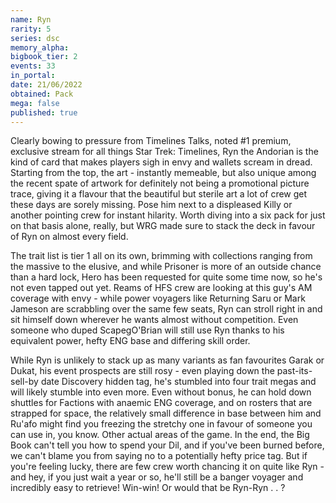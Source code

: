 ```yaml
---
name: Ryn
rarity: 5
series: dsc
memory_alpha:
bigbook_tier: 2
events: 33
in_portal:
date: 21/06/2022
obtained: Pack
mega: false
published: true
---
```


Clearly bowing to pressure from Timelines Talks, noted #1 premium, exclusive stream for all things Star Trek: Timelines, Ryn the Andorian is the kind of card that makes players sigh in envy and wallets scream in dread. Starting from the top, the art - instantly memeable, but also unique among the recent spate of artwork for definitely not being a promotional picture trace, giving it a flavour that the beautiful but sterile art a lot of crew get these days are sorely missing. Pose him next to a displeased Killy or another pointing crew for instant hilarity. Worth diving into a six pack for just on that basis alone, really, but WRG made sure to stack the deck in favour of Ryn on almost every field.

The trait list is tier 1 all on its own, brimming with collections ranging from the massive to the elusive, and while Prisoner is more of an outside chance than a hard lock, Hero has been requested for quite some time now, so he's not even tapped out yet. Reams of HFS crew are looking at this guy's AM coverage with envy - while power voyagers like Returning Saru or Mark Jameson are scrabbling over the same few seats, Ryn can stroll right in and sit himself down wherever he wants almost without competition. Even someone who duped ScapegO'Brian will still use Ryn thanks to his equivalent power, hefty ENG base and differing skill order.

While Ryn is unlikely to stack up as many variants as fan favourites Garak or Dukat, his event prospects are still rosy - even playing down the past-its-sell-by date Discovery hidden tag, he's stumbled into four trait megas and will likely stumble into even more. Even without bonus, he can hold down shuttles for Factions with anaemic ENG coverage, and on rosters that are strapped for space, the relatively small difference in base between him and Ru'afo might find you freezing the stretchy one in favour of someone you can use in, you know. Other actual areas of the game. In the end, the Big Book can't tell you how to spend your Dil, and if you've been burned before, we can't blame you from saying no to a potentially hefty price tag. But if you're feeling lucky, there are few crew worth chancing it on quite like Ryn - and hey, if you just wait a year or so, he'll still be a banger voyager and incredibly easy to retrieve! Win-win! Or would that be Ryn-Ryn . . ?

